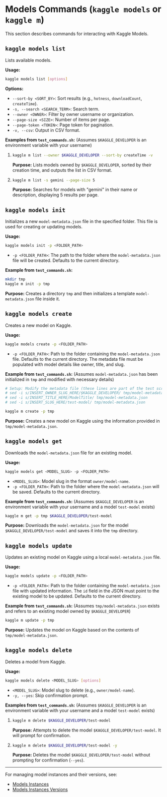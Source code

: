 # Models Commands (`kaggle models` or `kaggle m`)

This section describes commands for interacting with Kaggle Models.

## `kaggle models list`

Lists available models.

**Usage:**

```bash
kaggle models list [options]
```

**Options:**

*   `--sort-by <SORT_BY>`: Sort results (e.g., `hotness`, `downloadCount`, `createTime`).
*   `-s, --search <SEARCH_TERM>`: Search term.
*   `--owner <OWNER>`: Filter by owner username or organization.
*   `--page-size <SIZE>`: Number of items per page.
*   `--page-token <TOKEN>`: Page token for pagination.
*   `-v, --csv`: Output in CSV format.

**Examples from `test_commands.sh`:**
(Assumes `$KAGGLE_DEVELOPER` is an environment variable with your username)

1.  ```bash
    kaggle m list --owner $KAGGLE_DEVELOPER --sort-by createTime -v
    ```
    **Purpose:** Lists models owned by `$KAGGLE_DEVELOPER`, sorted by their creation time, and outputs the list in CSV format.

2.  ```bash
    kaggle m list -s gemini --page-size 5
    ```
    **Purpose:** Searches for models with "gemini" in their name or description, displaying 5 results per page.

## `kaggle models init`

Initializes a new `model-metadata.json` file in the specified folder. This file is used for creating or updating models.

**Usage:**

```bash
kaggle models init -p <FOLDER_PATH>
```

*   `-p <FOLDER_PATH>`: The path to the folder where the `model-metadata.json` file will be created. Defaults to the current directory.

**Example from `test_commands.sh`:**

```bash
mkdir tmp
kaggle m init -p tmp
```

**Purpose:** Creates a directory `tmp` and then initializes a template `model-metadata.json` file inside it.

## `kaggle models create`

Creates a new model on Kaggle.

**Usage:**

```bash
kaggle models create -p <FOLDER_PATH>
```

*   `-p <FOLDER_PATH>`: Path to the folder containing the `model-metadata.json` file. Defaults to the current directory. The metadata file must be populated with model details like owner, title, and slug.

**Example from `test_commands.sh`:**
(Assumes `model-metadata.json` has been initialized in `tmp` and modified with necessary details)
```bash
# Setup: Modify the metadata file (these lines are part of the test script)
# sed -i s/INSERT_OWNER_SLUG_HERE/$KAGGLE_DEVELOPER/ tmp/model-metadata.json
# sed -i s/INSERT_TITLE_HERE/ModelTitle/ tmp/model-metadata.json
# sed -i s/INSERT_SLUG_HERE/test-model/ tmp/model-metadata.json

kaggle m create -p tmp
```

**Purpose:** Creates a new model on Kaggle using the information provided in `tmp/model-metadata.json`.

## `kaggle models get`

Downloads the `model-metadata.json` file for an existing model.

**Usage:**

```bash
kaggle models get <MODEL_SLUG> -p <FOLDER_PATH>
```

*   `<MODEL_SLUG>`: Model slug in the format `owner/model-name`.
*   `-p <FOLDER_PATH>`: Path to the folder where the `model-metadata.json` will be saved. Defaults to the current directory.

**Example from `test_commands.sh`:**
(Assumes `$KAGGLE_DEVELOPER` is an environment variable with your username and a model `test-model` exists)
```bash
kaggle m get -p tmp $KAGGLE_DEVELOPER/test-model
```

**Purpose:** Downloads the `model-metadata.json` for the model `$KAGGLE_DEVELOPER/test-model` and saves it into the `tmp` directory.

## `kaggle models update`

Updates an existing model on Kaggle using a local `model-metadata.json` file.

**Usage:**

```bash
kaggle models update -p <FOLDER_PATH>
```

*   `-p <FOLDER_PATH>`: Path to the folder containing the `model-metadata.json` file with updated information. The `id` field in the JSON must point to the existing model to be updated. Defaults to the current directory.

**Example from `test_commands.sh`:**
(Assumes `tmp/model-metadata.json` exists and refers to an existing model owned by `$KAGGLE_DEVELOPER`)
```bash
kaggle m update -p tmp
```

**Purpose:** Updates the model on Kaggle based on the contents of `tmp/model-metadata.json`.

## `kaggle models delete`

Deletes a model from Kaggle.

**Usage:**

```bash
kaggle models delete <MODEL_SLUG> [options]
```

*   `<MODEL_SLUG>`: Model slug to delete (e.g., `owner/model-name`).
*   `-y, --yes`: Skip confirmation prompt.

**Examples from `test_commands.sh`:**
(Assumes `$KAGGLE_DEVELOPER` is an environment variable with your username and a model `test-model` exists)
1.  ```bash
    kaggle m delete $KAGGLE_DEVELOPER/test-model
    ```
    **Purpose:** Attempts to delete the model `$KAGGLE_DEVELOPER/test-model`. It will prompt for confirmation.

2.  ```bash
    kaggle m delete $KAGGLE_DEVELOPER/test-model -y
    ```
    **Purpose:** Deletes the model `$KAGGLE_DEVELOPER/test-model` without prompting for confirmation (`--yes`).

---

For managing model instances and their versions, see:
*   [Models Instances](./models_instances.md)
*   [Models Instances Versions](./models_instances_versions.md)
